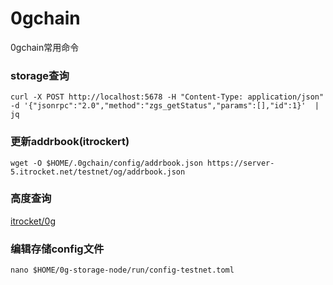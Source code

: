 # 0gchain
0gchain常用命令
### storage查询
```
curl -X POST http://localhost:5678 -H "Content-Type: application/json" -d '{"jsonrpc":"2.0","method":"zgs_getStatus","params":[],"id":1}'  | jq
```
### 更新addrbook(itrockert)
```
wget -O $HOME/.0gchain/config/addrbook.json https://server-5.itrocket.net/testnet/og/addrbook.json
```
### 高度查询
[itrocket/0g](https://testnet.itrocket.net/og)
### 编辑存储config文件
```
nano $HOME/0g-storage-node/run/config-testnet.toml
```
